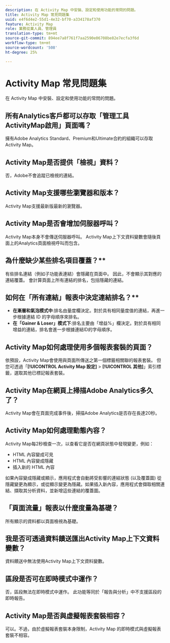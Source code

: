 ```yaml
---
description: 在 Activity Map 中安裝、設定和使用功能的常問的問題。
title: Activity Map 常見問題集
uuid: e4f6d4e2-55d1-4e32-bf70-a334178af370
feature: Activity Map
role: 業務從業人員、管理員
translation-type: tm+mt
source-git-commit: 894ee7a8f761f7aa2590e06708be82e7ecfa3f6d
workflow-type: tm+mt
source-wordcount: '508'
ht-degree: 25%

---
```



# Activity Map 常見問題集

在 Activity Map 中安裝、設定和使用功能的常問的問題。

## 所有Analytics客戶都可以存取「管理工具ActivityMap啟用」頁面嗎？

擁有Adobe Analytics Standard、Premium和Ultimate合約的組織可以存取Activity Map。

## Activity Map是否提供「檢視」資料？

否，Adobe不會追蹤已檢視的連結。

## Activity Map支援哪些瀏覽器和版本？

Activity Map支援最新版最新的瀏覽器。

## Activity Map是否會增加伺服器呼叫？

Activity Map本身不會傳送伺服器呼叫。 Activity Map上下文資料變數會隨後頁面上的Analytics頁面檢視呼叫而包含。

## 為什麼缺少某些排名項目覆蓋？**

有些排名連結（例如子功能表連結）會隱藏在頁面中。 因此，不會顯示其對應的連結覆蓋。 會計算頁面上所有連結的排名，包括隱藏的連結。

## 如何在「所有連結」報表中決定連結排名？**

* **在漸層和氣泡模式中**:排名由量度欄決定。對於具有相同量度值的連結，再進一步根據連結 ID 的字母順序來排名。
* **在「Gainer &amp; Loser」模式下**:排名主要由「增益%」欄決定。對於具有相同增益的連結，排名會進一步根據連結ID的字母順序。

## Activity Map如何處理使用多個報表套裝的頁面？

依預設，Activity Map會使用與頁面所傳送之第一個標籤相關聯的報表套裝。 但您可透過「**[!UICONTROL Activity Map 設定]** > **[!UICONTROL 其他]**」索引標籤，選取其他已標記報表套裝。

## Activity Map在網頁上掃描Adobe Analytics多久了？

Activity Map會在頁面完成事件後，掃描Adobe Analytics是否存在長達20秒。

## Activity Map如何處理動態內容？

Activity Map每2秒檢查一次，以查看它是否在網頁狀態中發現變更，例如：

* HTML 內容變成可見
* HTML 內容變成隱藏
* 插入新的 HTML 內容

如果內容變成隱藏或顯示，應用程式會自動將受影響的連結狀態 (以及覆蓋圖) 從隱藏變更為顯示，或從顯示變更為隱藏。如果插入新內容，應用程式會擷取相關連結、擷取其分析資料，並新增這些連結的覆蓋圖。

## 「頁面流量」報表以什麼度量為基礎？

所有顯示的資料都以頁面檢視為基礎。

## 我是否可透過資料饋送匯出Activity Map上下文資料變數？

資料饋送中無法使用Activity Map上下文資料變數。

## 區段是否可在即時模式中運作？

否，區段無法在即時模式中運作。 此功能等同於「報告與分析」中不支援區段的即時報告。

## Activity Map是否與虛擬報表套裝相容？

可以。不過，由於虛擬報表套裝本身限制，Activity Map 的即時模式與虛擬報表套裝不相容。
